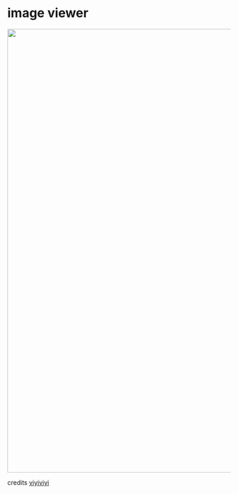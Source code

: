 # image viewer

<p align="center">
  <img src="https://github.com/user-attachments/assets/38a02f70-1b18-4bc3-ae44-f27276507277", width=1000px>
</p>

credits
[viyiviyi](https://github.com/viyiviyi/stable-diffusion-webui-zoomimage)
